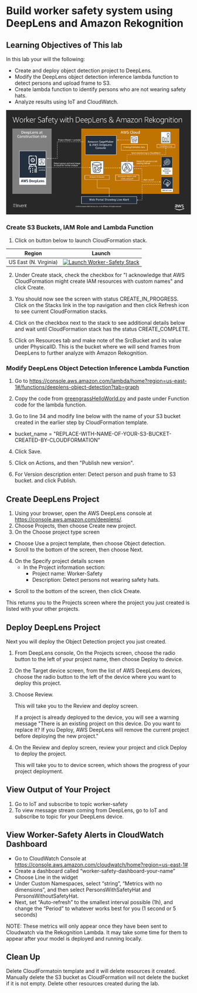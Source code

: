 # Build worker safety system using DeepLens and Amazon Rekognition

## Learning Objectives of This lab
In this lab your will the following:
- Create and deploy object detection project to DeepLens.
- Modify the DeepLens object detection inference lambda function to detect persons and upload frame to S3.
- Create lambda function to identify persons who are not wearing safety hats.
- Analyze results using IoT and CloudWatch.

![](assets/worker-safety-arch.png)

### Create S3 Buckets, IAM Role and Lambda Function

1. Click on button below to launch CloudFormation stack.

Region| Launch
------|-----
US East (N. Virginia) | [![Launch Worker-Safety Stack](http://docs.aws.amazon.com/AWSCloudFormation/latest/UserGuide/images/cloudformation-launch-stack-button.png)](https://console.aws.amazon.com/cloudformation/home?region=us-east-1#/stacks/create/review?stackName=Worker-Safety&templateURL=https://s3.amazonaws.com/aws-workshops-us-east-1/worker-safety/deployment/cf-worker-safety.yaml)

2. Under Create stack, check the checkbox for "I acknowledge that AWS CloudFormation might create IAM resources with custom names" and click Create.

3. You should now see the screen with status CREATE_IN_PROGRESS. Click on the Stacks link in the top navigation and then click Refresh icon to see current CloudFormation stacks.

4. Click on the checkbox next to the stack to see additional details below and wait until CloudFormation stack has the status CREATE_COMPLETE.

5. Click on Resources tab and make note of the SrcBucket and its value under PhysicalID. This is the bucket where we will send frames from DeepLens to further analyze with Amazon Rekognition.

### Modify DeepLens Object Detection Inference Lambda Function

1. Go to https://console.aws.amazon.com/lambda/home?region=us-east-1#/functions/deeplens-object-detection?tab=graph

2. Copy the code from [greengrassHelloWorld.py](./code/greengrassHelloWorld.py) and paste under Function code for the lambda function.

3. Go to line 34 and modify line below with the name of your S3 bucket created in the earlier step by CloudFormation template.
  - bucket_name = "REPLACE-WITH-NAME-OF-YOUR-S3-BUCKET-CREATED-BY-CLOUDFORMATION"
4. Click Save.

5. Click on Actions, and then "Publish new version".

6. For Version description enter: Detect person and push frame to S3 bucket. and click Publish.

## Create DeepLens Project

1. Using your browser, open the AWS DeepLens console at https://console.aws.amazon.com/deeplens/.
2. Choose Projects, then choose Create new project.
3. On the Choose project type screen
  - Choose Use a project template, then choose Object detection.
  - Scroll to the bottom of the screen, then choose Next.
4. On the Specify project details screen
   - In the Project information section:
      - Project name: Worker-Safety
      - Description: Detect persons not wearing safety hats.
  - Scroll to the bottom of the screen, then click Create.

This returns you to the Projects screen where the project you just created is listed with your other projects.

## Deploy DeepLens Project

Next you will deploy the Object Detection project you just created.

1. From DeepLens console, On the Projects screen, choose the radio button to the left of your project name, then choose Deploy to device.

2. On the Target device screen, from the list of AWS DeepLens devices, choose the radio button to the left of the device where you want to deploy this project.

3. Choose Review.

   This will take you to the Review and deploy screen.

   If a project is already deployed to the device, you will see a warning message
   "There is an existing project on this device. Do you want to replace it?
   If you Deploy, AWS DeepLens will remove the current project before deploying the new project."

4. On the Review and deploy screen, review your project and click Deploy to deploy the project.

   This will take you to to device screen, which shows the progress of your project deployment.

## View Output of Your Project

1. Go to IoT and subscribe to topic worker-safety
2. To view message stream coming from DeepLens, go to IoT and subscribe to topic for your DeepLens device.

## View Worker-Safety Alerts in CloudWatch Dashboard

- Go to CloudWatch Console at https://console.aws.amazon.com/cloudwatch/home?region=us-east-1#
- Create a dashboard called “worker-safety-dashboard-your-name”
- Choose Line in the widget
- Under Custom Namespaces, select “string”, “Metrics with no dimensions”, and then select PersonsWithSafetyHat and PersonsWithoutSafetyHat.
- Next, set “Auto-refresh” to the smallest interval possible (1h), and change the “Period” to whatever works best for you (1 second or 5 seconds)

NOTE: These metrics will only appear once they have been sent to Cloudwatch via the Rekognition Lambda. It may take some time for them to appear after your model is deployed and running locally.

## Clean Up
Delete CloudFormatoin template and it will delete resources it created. Manually delete the S3 bucket as CloudFormation will not delete the bucket if it is not empty. Delete other resources created during the lab.
